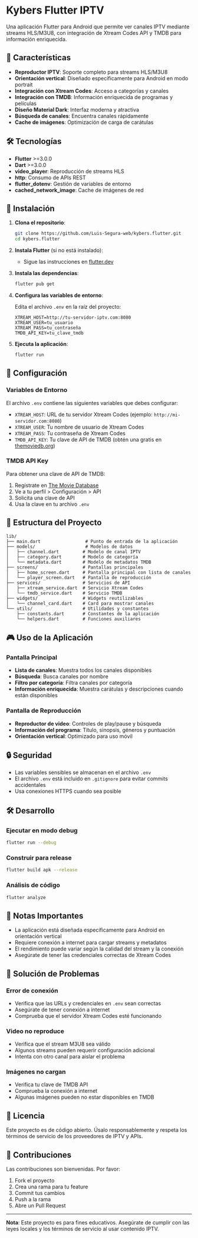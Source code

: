 # Kybers Flutter IPTV

Una aplicación Flutter para Android que permite ver canales IPTV mediante streams HLS/M3U8, con integración de Xtream Codes API y TMDB para información enriquecida.

## 📱 Características

- **Reproductor IPTV**: Soporte completo para streams HLS/M3U8
- **Orientación vertical**: Diseñado específicamente para Android en modo portrait
- **Integración con Xtream Codes**: Acceso a categorías y canales
- **Integración con TMDB**: Información enriquecida de programas y películas
- **Diseño Material Dark**: Interfaz moderna y atractiva
- **Búsqueda de canales**: Encuentra canales rápidamente
- **Cache de imágenes**: Optimización de carga de carátulas

## 🛠️ Tecnologías

- **Flutter** >=3.0.0
- **Dart** >=3.0.0
- **video_player**: Reproducción de streams HLS
- **http**: Consumo de APIs REST
- **flutter_dotenv**: Gestión de variables de entorno
- **cached_network_image**: Cache de imágenes de red

## 🚀 Instalación

1. **Clona el repositorio**:
   ```bash
   git clone https://github.com/Luis-Segura-web/kybers.flutter.git
   cd kybers.flutter
   ```

2. **Instala Flutter** (si no está instalado):
   - Sigue las instrucciones en [flutter.dev](https://flutter.dev/docs/get-started/install)

3. **Instala las dependencias**:
   ```bash
   flutter pub get
   ```

4. **Configura las variables de entorno**:
   
   Edita el archivo `.env` en la raíz del proyecto:
   ```env
   XTREAM_HOST=http://tu-servidor-iptv.com:8080
   XTREAM_USER=tu_usuario
   XTREAM_PASS=tu_contraseña
   TMDB_API_KEY=tu_clave_tmdb
   ```

5. **Ejecuta la aplicación**:
   ```bash
   flutter run
   ```

## 🔧 Configuración

### Variables de Entorno

El archivo `.env` contiene las siguientes variables que debes configurar:

- `XTREAM_HOST`: URL de tu servidor Xtream Codes (ejemplo: `http://mi-servidor.com:8080`)
- `XTREAM_USER`: Tu nombre de usuario de Xtream Codes
- `XTREAM_PASS`: Tu contraseña de Xtream Codes
- `TMDB_API_KEY`: Tu clave de API de TMDB (obtén una gratis en [themoviedb.org](https://www.themoviedb.org/settings/api))

### TMDB API Key

Para obtener una clave de API de TMDB:
1. Regístrate en [The Movie Database](https://www.themoviedb.org/)
2. Ve a tu perfil > Configuración > API
3. Solicita una clave de API
4. Usa la clave en tu archivo `.env`

## 📂 Estructura del Proyecto

```
lib/
├── main.dart                 # Punto de entrada de la aplicación
├── models/                   # Modelos de datos
│   ├── channel.dart         # Modelo de canal IPTV
│   ├── category.dart        # Modelo de categoría
│   └── metadata.dart        # Modelo de metadatos TMDB
├── screens/                 # Pantallas principales
│   ├── home_screen.dart     # Pantalla principal con lista de canales
│   └── player_screen.dart   # Pantalla de reproducción
├── services/                # Servicios de API
│   ├── xtream_service.dart  # Servicio Xtream Codes
│   └── tmdb_service.dart    # Servicio TMDB
├── widgets/                 # Widgets reutilizables
│   └── channel_card.dart    # Card para mostrar canales
└── utils/                   # Utilidades y constantes
    ├── constants.dart       # Constantes de la aplicación
    └── helpers.dart         # Funciones auxiliares
```

## 🎮 Uso de la Aplicación

### Pantalla Principal
- **Lista de canales**: Muestra todos los canales disponibles
- **Búsqueda**: Busca canales por nombre
- **Filtro por categoría**: Filtra canales por categoría
- **Información enriquecida**: Muestra carátulas y descripciones cuando están disponibles

### Pantalla de Reproducción
- **Reproductor de video**: Controles de play/pause y búsqueda
- **Información del programa**: Título, sinopsis, géneros y puntuación
- **Orientación vertical**: Optimizado para uso móvil

## 🔒 Seguridad

- Las variables sensibles se almacenan en el archivo `.env`
- El archivo `.env` está incluido en `.gitignore` para evitar commits accidentales
- Usa conexiones HTTPS cuando sea posible

## 🛠️ Desarrollo

### Ejecutar en modo debug
```bash
flutter run --debug
```

### Construir para release
```bash
flutter build apk --release
```

### Análisis de código
```bash
flutter analyze
```

## 📝 Notas Importantes

- La aplicación está diseñada específicamente para Android en orientación vertical
- Requiere conexión a internet para cargar streams y metadatos
- El rendimiento puede variar según la calidad del stream y la conexión
- Asegúrate de tener las credenciales correctas de Xtream Codes

## 🐛 Solución de Problemas

### Error de conexión
- Verifica que las URLs y credenciales en `.env` sean correctas
- Asegúrate de tener conexión a internet
- Comprueba que el servidor Xtream Codes esté funcionando

### Video no reproduce
- Verifica que el stream M3U8 sea válido
- Algunos streams pueden requerir configuración adicional
- Intenta con otro canal para aislar el problema

### Imágenes no cargan
- Verifica tu clave de TMDB API
- Comprueba la conexión a internet
- Algunas imágenes pueden no estar disponibles en TMDB

## 📄 Licencia

Este proyecto es de código abierto. Úsalo responsablemente y respeta los términos de servicio de los proveedores de IPTV y APIs.

## 🤝 Contribuciones

Las contribuciones son bienvenidas. Por favor:
1. Fork el proyecto
2. Crea una rama para tu feature
3. Commit tus cambios
4. Push a la rama
5. Abre un Pull Request

---

**Nota**: Este proyecto es para fines educativos. Asegúrate de cumplir con las leyes locales y los términos de servicio al usar contenido IPTV.